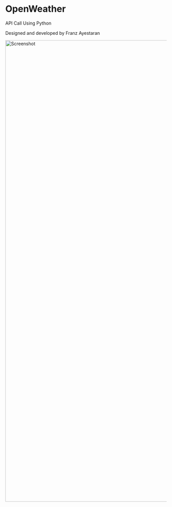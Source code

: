 # OpenWeather

API Call Using Python

Designed and developed by Franz Ayestaran

<img width="1440" alt="Screenshot" src="https://github.com/Code-Munkeys/OpenWeather/assets/1928315/dc92c790-d023-415d-b437-94d0c740c551">
